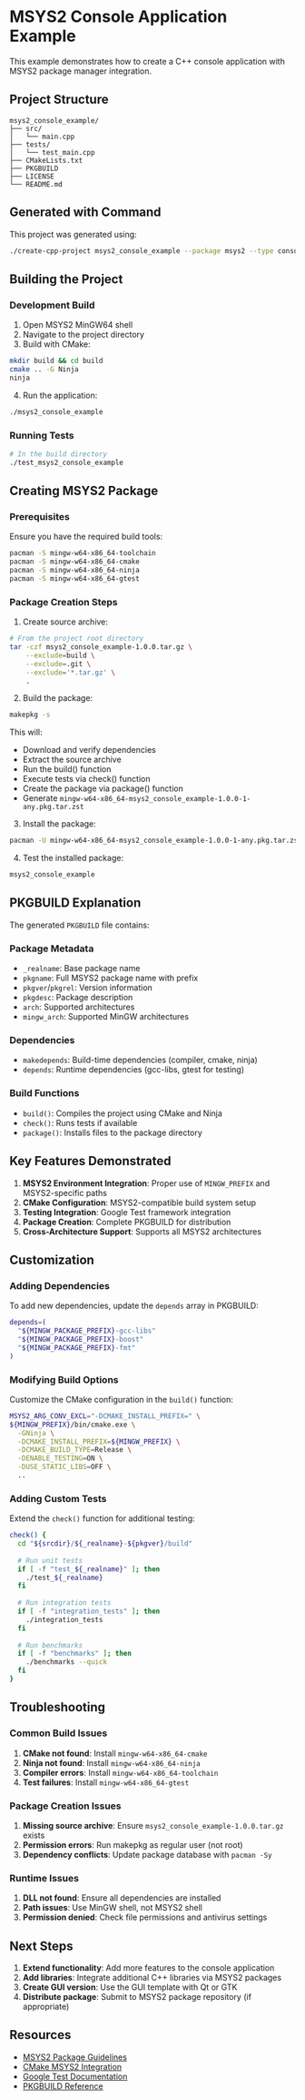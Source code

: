 # MSYS2 Console Application Example

This example demonstrates how to create a C++ console application with MSYS2 package manager integration.

## Project Structure

```
msys2_console_example/
├── src/
│   └── main.cpp
├── tests/
│   └── test_main.cpp
├── CMakeLists.txt
├── PKGBUILD
├── LICENSE
└── README.md
```

## Generated with Command

This project was generated using:

```bash
./create-cpp-project msys2_console_example --package msys2 --type console --test-framework gtest
```

## Building the Project

### Development Build

1. Open MSYS2 MinGW64 shell
2. Navigate to the project directory
3. Build with CMake:

```bash
mkdir build && cd build
cmake .. -G Ninja
ninja
```

4. Run the application:

```bash
./msys2_console_example
```

### Running Tests

```bash
# In the build directory
./test_msys2_console_example
```

## Creating MSYS2 Package

### Prerequisites

Ensure you have the required build tools:

```bash
pacman -S mingw-w64-x86_64-toolchain
pacman -S mingw-w64-x86_64-cmake
pacman -S mingw-w64-x86_64-ninja
pacman -S mingw-w64-x86_64-gtest
```

### Package Creation Steps

1. Create source archive:

```bash
# From the project root directory
tar -czf msys2_console_example-1.0.0.tar.gz \
    --exclude=build \
    --exclude=.git \
    --exclude='*.tar.gz' \
    .
```

2. Build the package:

```bash
makepkg -s
```

This will:

- Download and verify dependencies
- Extract the source archive
- Run the build() function
- Execute tests via check() function
- Create the package via package() function
- Generate `mingw-w64-x86_64-msys2_console_example-1.0.0-1-any.pkg.tar.zst`

3. Install the package:

```bash
pacman -U mingw-w64-x86_64-msys2_console_example-1.0.0-1-any.pkg.tar.zst
```

4. Test the installed package:

```bash
msys2_console_example
```

## PKGBUILD Explanation

The generated `PKGBUILD` file contains:

### Package Metadata

- `_realname`: Base package name
- `pkgname`: Full MSYS2 package name with prefix
- `pkgver`/`pkgrel`: Version information
- `pkgdesc`: Package description
- `arch`: Supported architectures
- `mingw_arch`: Supported MinGW architectures

### Dependencies

- `makedepends`: Build-time dependencies (compiler, cmake, ninja)
- `depends`: Runtime dependencies (gcc-libs, gtest for testing)

### Build Functions

- `build()`: Compiles the project using CMake and Ninja
- `check()`: Runs tests if available
- `package()`: Installs files to the package directory

## Key Features Demonstrated

1. **MSYS2 Environment Integration**: Proper use of `MINGW_PREFIX` and MSYS2-specific paths
2. **CMake Configuration**: MSYS2-compatible build system setup
3. **Testing Integration**: Google Test framework integration
4. **Package Creation**: Complete PKGBUILD for distribution
5. **Cross-Architecture Support**: Supports all MSYS2 architectures

## Customization

### Adding Dependencies

To add new dependencies, update the `depends` array in PKGBUILD:

```bash
depends=(
  "${MINGW_PACKAGE_PREFIX}-gcc-libs"
  "${MINGW_PACKAGE_PREFIX}-boost"
  "${MINGW_PACKAGE_PREFIX}-fmt"
)
```

### Modifying Build Options

Customize the CMake configuration in the `build()` function:

```bash
MSYS2_ARG_CONV_EXCL="-DCMAKE_INSTALL_PREFIX=" \
${MINGW_PREFIX}/bin/cmake.exe \
  -GNinja \
  -DCMAKE_INSTALL_PREFIX=${MINGW_PREFIX} \
  -DCMAKE_BUILD_TYPE=Release \
  -DENABLE_TESTING=ON \
  -DUSE_STATIC_LIBS=OFF \
  ..
```

### Adding Custom Tests

Extend the `check()` function for additional testing:

```bash
check() {
  cd "${srcdir}/${_realname}-${pkgver}/build"
  
  # Run unit tests
  if [ -f "test_${_realname}" ]; then
    ./test_${_realname}
  fi
  
  # Run integration tests
  if [ -f "integration_tests" ]; then
    ./integration_tests
  fi
  
  # Run benchmarks
  if [ -f "benchmarks" ]; then
    ./benchmarks --quick
  fi
}
```

## Troubleshooting

### Common Build Issues

1. **CMake not found**: Install `mingw-w64-x86_64-cmake`
2. **Ninja not found**: Install `mingw-w64-x86_64-ninja`
3. **Compiler errors**: Install `mingw-w64-x86_64-toolchain`
4. **Test failures**: Install `mingw-w64-x86_64-gtest`

### Package Creation Issues

1. **Missing source archive**: Ensure `msys2_console_example-1.0.0.tar.gz` exists
2. **Permission errors**: Run makepkg as regular user (not root)
3. **Dependency conflicts**: Update package database with `pacman -Sy`

### Runtime Issues

1. **DLL not found**: Ensure all dependencies are installed
2. **Path issues**: Use MinGW shell, not MSYS2 shell
3. **Permission denied**: Check file permissions and antivirus settings

## Next Steps

1. **Extend functionality**: Add more features to the console application
2. **Add libraries**: Integrate additional C++ libraries via MSYS2 packages
3. **Create GUI version**: Use the GUI template with Qt or GTK
4. **Distribute package**: Submit to MSYS2 package repository (if appropriate)

## Resources

- [MSYS2 Package Guidelines](https://www.msys2.org/wiki/Creating-Packages/)
- [CMake MSYS2 Integration](https://cmake.org/cmake/help/latest/manual/cmake-toolchains.7.html)
- [Google Test Documentation](https://google.github.io/googletest/)
- [PKGBUILD Reference](https://wiki.archlinux.org/title/PKGBUILD)
